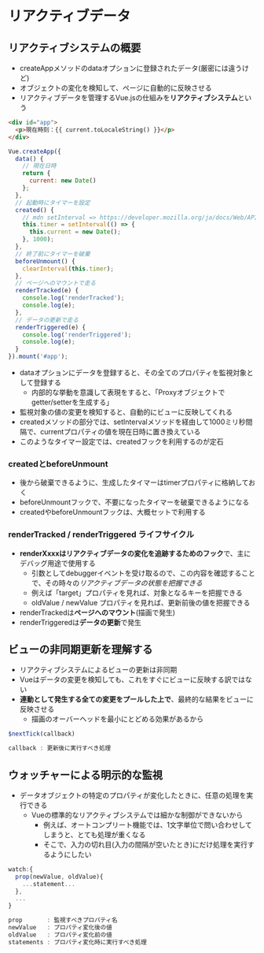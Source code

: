 # リアクティブデータ

## リアクティブシステムの概要

- createAppメソッドのdataオプションに登録されたデータ(厳密には違うけど)
- オブジェクトの変化を検知して、ページに自動的に反映させる
- リアクティブデータを管理するVue.jsの仕組みを**リアクティブシステム**という

```html
<div id="app">
  <p>現在時刻：{{ current.toLocaleString() }}</p>
</div>
```

```js
Vue.createApp({
  data() {
    // 現在日時
    return {
      current: new Date()
    };
  },
  // 起動時にタイマーを設定
  created() {
    // mdn setInterval => https://developer.mozilla.org/ja/docs/Web/API/setInterval
    this.timer = setInterval(() => {
      this.current = new Date();
    }, 1000);
  },
  // 終了前にタイマーを破棄
  beforeUnmount() {
    clearInterval(this.timer);
  },
  // ページへのマウントで走る
  renderTracked(e) {
    console.log('renderTracked');
    console.log(e);
  },
  // データの更新で走る
  renderTriggered(e) {
    console.log('renderTriggered');
    console.log(e);
  }  
}).mount('#app');
```

- dataオプションにデータを登録すると、その全てのプロパティを監視対象として登録する
  - 内部的な挙動を意識して表現をすると、「Proxyオブジェクトでgetter/setterを生成する」
- 監視対象の値の変更を検知すると、自動的にビューに反映してくれる
- createdメソッドの部分では、setIntervalメソッドを経由して1000ミリ秒間隔で、currentプロパティの値を現在日時に置き換えている
- このようなタイマー設定では、createdフックを利用するのが定石


### createdとbeforeUnmount

- 後から破棄できるように、生成したタイマーはtimerプロパティに格納しておく
- beforeUnmountフックで、不要になったタイマーを破棄できるようになる
- createdやbeforeUnmountフックは、大概セットで利用する

### renderTracked / renderTriggered ライフサイクル

- **renderXxxxはリアクティブデータの変化を追跡するためのフック**で、主にデバッグ用途で使用する
  - 引数としてdebuggerイベントを受け取るので、この内容を確認することで、その時々の*リアクティブデータの状態を把握できる*
  - 例えば「target」プロパティを見れば、対象となるキーを把握できる
  - oldValue / newValue プロパティを見れば、更新前後の値を把握できる
- renderTrackedは**ページへのマウント**(描画で発生)
- renderTriggeredは**データの更新**で発生

## ビューの非同期更新を理解する

- リアクティブシステムによるビューの更新は非同期
- Vueはデータの変更を検知しても、これをすぐにビューに反映する訳ではない
- **連動として発生する全ての変更をプールした上で**、最終的な結果をビューに反映させる
  - 描画のオーバーヘッドを最小にとどめる効果があるから

```js
$nextTick(callback)

callback : 更新後に実行すべき処理
```

## ウォッチャーによる明示的な監視

- データオブジェクトの特定のプロパティが変化したときに、任意の処理を実行できる
  - Vueの標準的なリアクティブシステムでは細かな制御ができないから
    - 例えば、オートコンプリート機能では、1文字単位で問い合わせしてしまうと、とても処理が重くなる
    - そこで、入力の切れ目(入力の間隔が空いたとき)にだけ処理を実行するようにしたい

```js
watch:{
  prop(newValue, oldValue){
    ...statement...
  },
  ...
}

prop       : 監視すべきプロパティ名
newValue   : プロパティ変化後の値
oldValue   : プロパティ変化前の値
statements : プロパティ変化時に実行すべき処理
```